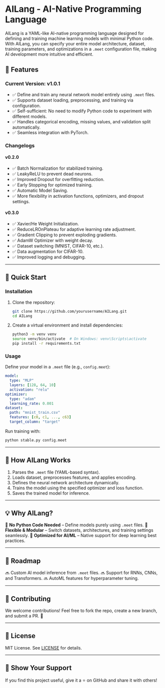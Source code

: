 # AILang - AI-Native Programming Language

AILang is a YAML-like AI-native programming language designed for defining and training machine learning models with minimal Python code. With AILang, you can specify your entire model architecture, dataset, training parameters, and optimizations in a `.meet` configuration file, making AI development more intuitive and efficient.

## 🚀 Features

### **Current Version: v1.0.1**
- ✅ Define and train any neural network model entirely using `.meet` files.
- ✅ Supports dataset loading, preprocessing, and training via configuration.
- ✅ Self-sufficient: No need to modify Python code to experiment with different models.
- ✅ Handles categorical encoding, missing values, and validation split automatically.
- ✅ Seamless integration with PyTorch.

### **Changelogs**
#### **v0.2.0**
- ✅ Batch Normalization for stabilized training.
- ✅ LeakyReLU to prevent dead neurons.
- ✅ Improved Dropout for overfitting reduction.
- ✅ Early Stopping for optimized training.
- ✅ Automatic Model Saving.
- ✅ More flexibility in activation functions, optimizers, and dropout settings.

#### **v0.3.0**
- ✅ Xavier/He Weight Initialization.
- ✅ ReduceLROnPlateau for adaptive learning rate adjustment.
- ✅ Gradient Clipping to prevent exploding gradients.
- ✅ AdamW Optimizer with weight decay.
- ✅ Dataset switching (MNIST, CIFAR-10, etc.).
- ✅ Data augmentation for CIFAR-10.
- ✅ Improved logging and debugging.

---

## 📜 Quick Start

### **Installation**
1. Clone the repository:
   ```sh
   git clone https://github.com/yourusername/AILang.git
   cd AILang
   ```
2. Create a virtual environment and install dependencies:
   ```sh
   python3 -m venv venv
   source venv/bin/activate  # On Windows: venv\Scripts\activate
   pip install -r requirements.txt
   ```

### **Usage**
Define your model in a `.meet` file (e.g., `config.meet`):
```yaml
model:
  type: "MLP"
  layers: [128, 64, 10]
  activation: "relu"
optimizer:
  type: "adam"
  learning_rate: 0.001
dataset:
  path: "mnist_train.csv"
  features: [c0, c1, ..., c63]
  target_column: "target"
```

Run training with:
```sh
python stable.py config.meet
```

---

## 🤖 How AILang Works
1. Parses the `.meet` file (YAML-based syntax).
2. Loads dataset, preprocesses features, and applies encoding.
3. Defines the neural network architecture dynamically.
4. Trains the model using the specified optimizer and loss function.
5. Saves the trained model for inference.

---

## 💡 Why AILang?
🔹 **No Python Code Needed** – Define models purely using `.meet` files.
🔹 **Flexible & Modular** – Switch datasets, architectures, and training settings seamlessly.
🔹 **Optimized for AI/ML** – Native support for deep learning best practices.

---

## 📌 Roadmap
🔜 Custom AI model inference from `.meet` files.
🔜 Support for RNNs, CNNs, and Transformers.
🔜 AutoML features for hyperparameter tuning.

---

## 🤝 Contributing
We welcome contributions! Feel free to fork the repo, create a new branch, and submit a PR. 🚀

---

## 📄 License
MIT License. See [LICENSE](LICENSE) for details.

---

## 🌟 Show Your Support
If you find this project useful, give it a ⭐ on GitHub and share it with others!

